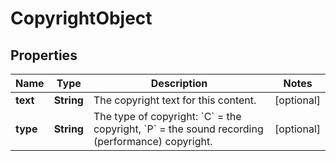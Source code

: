 

# CopyrightObject

## Properties

Name | Type | Description | Notes
------------ | ------------- | ------------- | -------------
**text** | **String** | The copyright text for this content.  |  [optional]
**type** | **String** | The type of copyright: &#x60;C&#x60; &#x3D; the copyright, &#x60;P&#x60; &#x3D; the sound recording (performance) copyright.  |  [optional]



